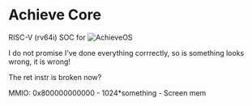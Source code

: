 # Achieve Core

RISC-V (rv64i) SOC for ![AchieveOS](https://github.com/cheyao/AchieveOS)

I do not promise I've done everything corrrectly, so is something looks wrong, it is wrong!

The ret instr is broken now?

MMIO:
0x800000000000 - 1024*something - Screen mem


